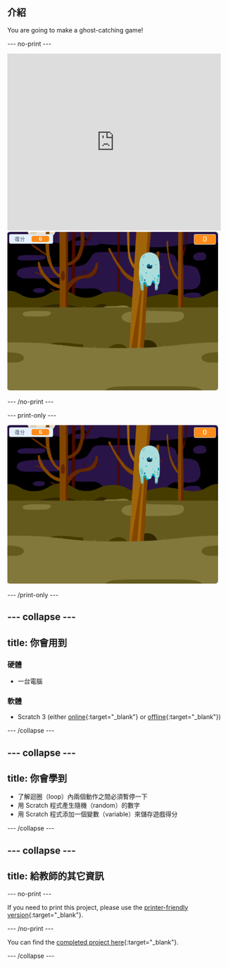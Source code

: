 ## 介紹

You are going to make a ghost-catching game!

\--- no-print \---

<div class="scratch-preview">
  <iframe allowtransparency="true" width="485" height="402" src="https://scratch.mit.edu/projects/embed/276874679/?autostart=false" frameborder="0" scrolling="no"></iframe>
  <img src="images/showcase-static.png">
</div>

\--- /no-print \---

\--- print-only \---

![showcase](images/showcase-static.png)

\--- /print-only \---

## \--- collapse \---

## title: 你會用到

### 硬體

- 一台電腦

### 軟體

- Scratch 3 (either [online](https://rpf.io/scratchon){:target="_blank"} or [offline](https://rpf.io/scratchoff){:target="_blank"})

\--- /collapse \---

## \--- collapse \---

## title: 你會學到

- 了解迴圈（loop）內兩個動作之間必須暫停一下
- 用 Scratch 程式產生隨機（random）的數字
- 用 Scratch 程式添加一個變數（variable）來儲存遊戲得分

\--- /collapse \---

## \--- collapse \---

## title: 給教師的其它資訊

\--- no-print \---

If you need to print this project, please use the [printer-friendly version](https://projects.raspberrypi.org/en/projects/ghostbusters/print){:target="_blank"}.

\--- /no-print \---

You can find the [completed project here](https://rpf.io/p/en/ghostbusters-get){:target="_blank"}.

\--- /collapse \---